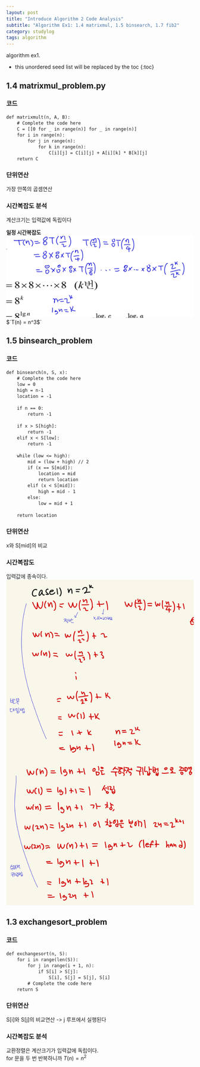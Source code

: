 ```yaml
---
layout: post
title: "Introduce Algorithm 2 Code Analysis"
subtitle: "Algorithm Ex1: 1.4 matrixmul, 1.5 binsearch, 1.7 fib2"
category: studylog
tags: algorithm
---
```


algorithm ex1.<br>

<!--more-->

* this unordered seed list will be replaced by the toc
{:toc}

## 1.4 matrixmul_problem.py

### 코드

```
def matrixmult(n, A, B):
    # Complete the code here
    C = [[0 for _ in range(n)] for _ in range(n)]
    for i in range(n):
        for j in range(n):
            for k in range(n):
                C[i][j] = C[i][j] + A[i][k] * B[k][j]
    return C
```
### 단위연산
가장 안쪽의 곱셈연산<br>

### 시간복잡도 분석
계산크기는 입력값에 독립이다<br>

**일정 시간복잡도**
![code1](/assets/img/studylog/IMG_A8638B337EC5-1.jpeg)
$`T(n) = n^3$`<br>

## 1.5 binsearch_problem

### 코드
```
def binsearch(n, S, x):
    # Complete the code here
    low = 0 
    high = n-1
    location = -1
    
    if n == 0:
        return -1
    
    if x > S[high]:
        return -1
    elif x < S[low]:
        return -1
    
    while (low <= high):
        mid = (low + high) // 2
        if (x == S[mid]):
            location = mid
            return location
        elif (x < S[mid]):
            high = mid - 1
        else:
            low = mid + 1
        
    return location
```

### 단위연산
x와 S[mid]의 비교<br>

### 시간복잡도
입력값에 종속이다.<br>
![code2](/assets/img/studylog/IMG_A13BEF9C7B9F-1.jpeg)

## 1.3 exchangesort_problem

### 코드
```
def exchangesort(n, S):
    for i in range(len(S)):
        for j in range(i + 1, n):
            if S[i] > S[j]:
                S[i], S[j] = S[j], S[i]
        # Complete the code here
    return S
```
### 단위연산
S[i]와 S[j]의 비교연산 -> j 루프에서 실행된다<br>

### 시간복잡도 분석
교환정렬은 계산크기가 입력값에 독립이다.<br>
for 문을 두 번 반복하니까 $`T(n) = n^2`$<br>
